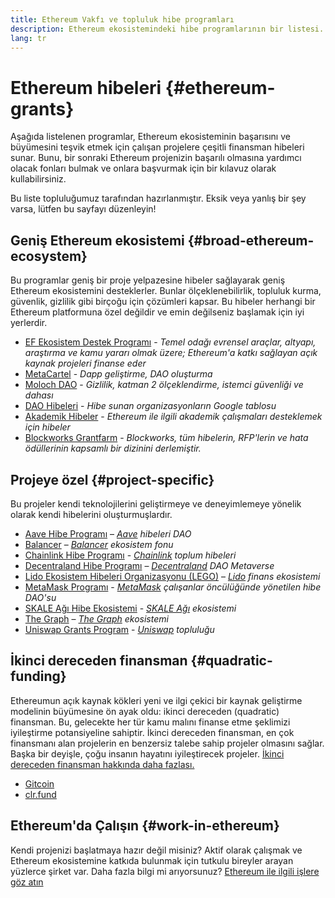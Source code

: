 ```yaml
---
title: Ethereum Vakfı ve topluluk hibe programları
description: Ethereum ekosistemindeki hibe programlarının bir listesi.
lang: tr
---
```


# Ethereum hibeleri {#ethereum-grants}

Aşağıda listelenen programlar, Ethereum ekosisteminin başarısını ve büyümesini teşvik etmek için çalışan projelere çeşitli finansman hibeleri sunar. Bunu, bir sonraki Ethereum projenizin başarılı olmasına yardımcı olacak fonları bulmak ve onlara başvurmak için bir kılavuz olarak kullabilirsiniz.

Bu liste topluluğumuz tarafından hazırlanmıştır. Eksik veya yanlış bir şey varsa, lütfen bu sayfayı düzenleyin!

## Geniş Ethereum ekosistemi {#broad-ethereum-ecosystem}

Bu programlar geniş bir proje yelpazesine hibeler sağlayarak geniş Ethereum ekosistemini desteklerler. Bunlar ölçeklenebilirlik, topluluk kurma, güvenlik, gizlilik gibi birçoğu için çözümleri kapsar. Bu hibeler herhangi bir Ethereum platformuna özel değildir ve emin değilseniz başlamak için iyi yerlerdir.

- [EF Ekosistem Destek Programı](https://esp.ethereum.foundation) - _Temel odağı evrensel araçlar, altyapı, araştırma ve kamu yararı olmak üzere; Ethereum'a katkı sağlayan açık kaynak projeleri finanse eder_
- [MetaCartel](https://www.metacartel.org/grants/) - _Dapp geliştirme, DAO oluşturma_
- [Moloch DAO](https://www.molochdao.com/) - _Gizlilik, katman 2 ölçeklendirme, istemci güvenliği ve dahası_
- [DAO Hibeleri](https://docs.google.com/spreadsheets/d/1XHc-p_MHNRdjacc8uOEjtPoWL86olP4GyxAJOFO0zxY/edit#gid=0) - _Hibe sunan organizasyonların Google tablosu_
- [Akademik Hibeler](https://esp.ethereum.foundation/academic-grants) - _Ethereum ile ilgili akademik çalışmaları desteklemek için hibeler_
- [Blockworks Grantfarm](https://blockworks.co/grants/programs) - _Blockworks, tüm hibelerin, RFP'lerin ve hata ödüllerinin kapsamlı bir dizinini derlemiştir._

## Projeye özel {#project-specific}

Bu projeler kendi teknolojilerini geliştirmeye ve deneyimlemeye yönelik olarak kendi hibelerini oluşturmuşlardır.

- [Aave Hibe Programı](https://aavegrants.org/) – _[Aave](https://aave.com/) hibeleri DAO_
- [Balancer](https://quark-ceres-740.notion.site/Balancer-Grants-938f1b979810427f8d903a904315da41) – _[Balancer](https://balancer.fi/) ekosistem fonu_
- [Chainlink Hibe Programı](https://chain.link/community/grants) - _[Chainlink](https://chain.link/) toplum hi̇beleri̇_
- [Decentraland Hibe Programı](https://governance.decentraland.org/grants/) – _[Decentraland](https://decentraland.org/) DAO Metaverse_
- [Lido Ekosistem Hibeleri Organizasyonu (LEGO)](https://lido.fi/lego) – _[Lido](https://lido.fi/) finans ekosistemi_
- [MetaMask Programı](https://metamaskgrants.org/) - _[MetaMask](https://metamask.io/) çalışanlar öncülüğünde yönetilen hibe DAO'su_
- [SKALE Ağı Hibe Ekosistemi](https://skale.space/developers#grants) - _[SKALE Ağı](https://skale.space/) ekosistemi_
- [The Graph](https://airtable.com/shrdfvnFvVch3IOVm) – _[The Graph](https://thegraph.com/) ekosistemi_
- [Uniswap Grants Program](https://www.uniswapfoundation.org/apply-for-a-grant) - _[Uniswap](https://uniswap.org/) topluluğu_

## İkinci dereceden finansman {#quadratic-funding}

Ethereumun açık kaynak kökleri yeni ve ilgi çekici bir kaynak geliştirme modelinin büyümesine ön ayak oldu: ikinci dereceden (quadratic) finansman. Bu, gelecekte her tür kamu malını finanse etme şeklimizi iyileştirme potansiyeline sahiptir. İkinci dereceden finansman, en çok finansmanı alan projelerin en benzersiz talebe sahip projeler olmasını sağlar. Başka bir deyişle, çoğu insanın hayatını iyileştirecek projeler. [İkinci dereceden finansman hakkında daha fazlası.](/defi/#quadratic-funding)

- [Gitcoin](https://gitcoin.co/grants)
- [clr.fund](https://clr.fund/)

## Ethereum'da Çalışın {#work-in-ethereum}

Kendi projenizi başlatmaya hazır değil misiniz? Aktif olarak çalışmak ve Ethereum ekosistemine katkıda bulunmak için tutkulu bireyler arayan yüzlerce şirket var. Daha fazla bilgi mi arıyorsunuz? [Ethereum ile ilgili işlere göz atın](/community/get-involved/#ethereum-jobs)

